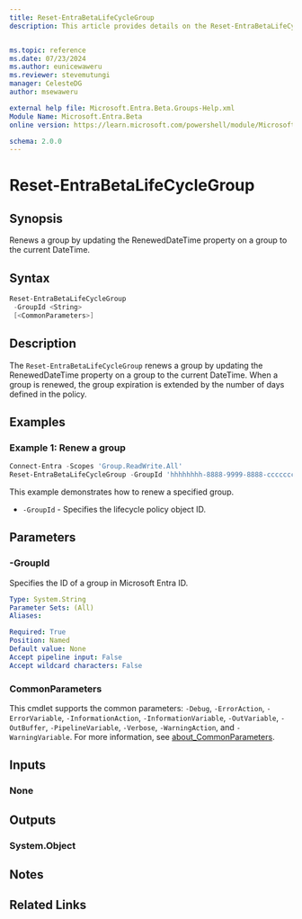 ```yaml
---
title: Reset-EntraBetaLifeCycleGroup
description: This article provides details on the Reset-EntraBetaLifeCycleGroup command.


ms.topic: reference
ms.date: 07/23/2024
ms.author: eunicewaweru
ms.reviewer: stevemutungi
manager: CelesteDG
author: msewaweru

external help file: Microsoft.Entra.Beta.Groups-Help.xml
Module Name: Microsoft.Entra.Beta
online version: https://learn.microsoft.com/powershell/module/Microsoft.Entra.Beta/Reset-EntraBetaLifeCycleGroup

schema: 2.0.0
---
```


# Reset-EntraBetaLifeCycleGroup

## Synopsis

Renews a group by updating the RenewedDateTime property on a group to the current DateTime.

## Syntax

```powershell
Reset-EntraBetaLifeCycleGroup
 -GroupId <String>
 [<CommonParameters>]
```

## Description

The `Reset-EntraBetaLifeCycleGroup` renews a group by updating the RenewedDateTime property on a group to the current DateTime.
When a group is renewed, the group expiration is extended by the number of days defined in the policy.

## Examples

### Example 1: Renew a group

```powershell
Connect-Entra -Scopes 'Group.ReadWrite.All'
Reset-EntraBetaLifeCycleGroup -GroupId 'hhhhhhhh-8888-9999-8888-cccccccccccc'
```

This example demonstrates how to renew a specified group.

- `-GroupId` - Specifies the lifecycle policy object ID.

## Parameters

### -GroupId

Specifies the ID of a group in Microsoft Entra ID.

```yaml
Type: System.String
Parameter Sets: (All)
Aliases:

Required: True
Position: Named
Default value: None
Accept pipeline input: False
Accept wildcard characters: False
```

### CommonParameters

This cmdlet supports the common parameters: `-Debug`, `-ErrorAction`, `-ErrorVariable`, `-InformationAction`, `-InformationVariable`, `-OutVariable`, `-OutBuffer`, `-PipelineVariable`, `-Verbose`, `-WarningAction`, and `-WarningVariable`. For more information, see [about_CommonParameters](https://go.microsoft.com/fwlink/?LinkID=113216).

## Inputs

### None

## Outputs

### System.Object

## Notes

## Related Links
